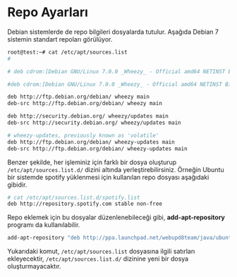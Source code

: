 # Repo Ayarları

Debian sistemlerde de repo bilgileri dosyalarda tutulur. Aşağıda Debian 7 sistemin standart repoları görülüyor.

```bash
root@test:~# cat /etc/apt/sources.list
# 

# deb cdrom:[Debian GNU/Linux 7.0.0 _Wheezy_ - Official amd64 NETINST Binary-1 20130504-14:43]/ wheezy main

#deb cdrom:[Debian GNU/Linux 7.0.0 _Wheezy_ - Official amd64 NETINST Binary-1 20130504-14:43]/ wheezy main

deb http://ftp.debian.org/debian/ wheezy main
deb-src http://ftp.debian.org/debian/ wheezy main

deb http://security.debian.org/ wheezy/updates main
deb-src http://security.debian.org/ wheezy/updates main

# wheezy-updates, previously known as 'volatile'
deb http://ftp.debian.org/debian/ wheezy-updates main
deb-src http://ftp.debian.org/debian/ wheezy-updates main
```

Benzer şekilde, her işleminiz için farklı bir dosya oluşturup ```/etc/apt/sources.list.d/``` dizini altında yerleştirebilirsiniz. Örneğin Ubuntu bir sistemde spotify yüklenmesi için kullanılan repo dosyası aşağıdaki gibidir.

```bash
# cat /etc/apt/sources.list.d/spotify.list 
deb http://repository.spotify.com stable non-free
```

Repo eklemek için bu dosyalar düzenlenebileceği gibi, **add-apt-repository** programı da kullanılabilir.

```bash
add-apt-repository "deb http://ppa.launchpad.net/webupd8team/java/ubuntu trusty main"
```

Yukarıdaki komut, ```/etc/apt/sources.list``` dosyasına ilgili satırları ekleyecektir, ```/etc/apt/sources.list.d/``` dizinine yeni bir dosya oluşturmayacaktır.